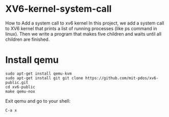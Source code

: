 # XV6-kernel-system-call
How to Add a system call to xv6 kernel
In this project, we add a system call to XV6 kernel that prints a list of running processes (like ps command in linux). Then we write a program that makes five children and waits until all children are finished.
# Install qemu
```
sudo apt-get install qemu-kvm
sudo apt-get install git git clone https://github.com/mit-pdos/xv6-public.git
cd xv6-public 
make qemu-nox
```
Exit qemu and go to your shell:
```
C-a x
```
